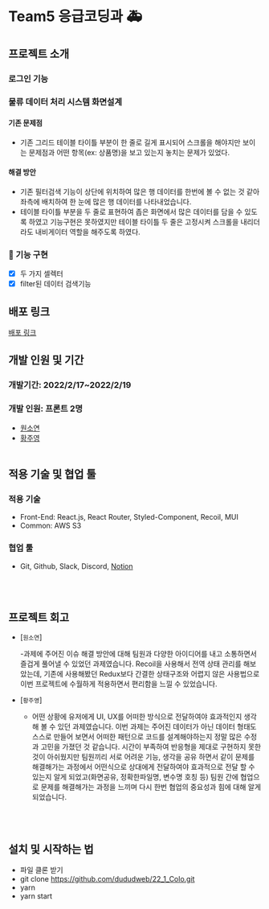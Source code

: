 # Team5 응급코딩과 🚑

## 프로젝트 소개

### 로그인 기능

### 물류 데이터 처리 시스템 화면설계

#### 기존 문제점

- 기존 그리드 테이블 타이틀 부분이 한 줄로 길게 표시되어 스크롤을 해야지만 보이는 문제점과 어떤 항목(ex: 상품명)을 보고 있는지 놓치는 문제가 있었다.

#### 해결 방안

- 기존 필터검색 기능이 상단에 위치하여 많은 행 데이터를 한번에 볼 수 없는 것 같아 좌측에 배치하여 한 눈에 많은 행 데이터를 나타내었습니다.
- 테이블 타이틀 부분을 두 줄로 표현하여 좁은 화면에서 많은 데이터를 담을 수 있도록 하였고 기능구현은 못하였지만 테이블 타이틀 두 줄은 고정시켜 스크롤을 내리더라도 내비게이터 역할을 해주도록 하였다.

### 📝 기능 구현

- [x] 두 가지 셀렉터
- [x] filter된 데이터 검색기능

## 배포 링크

<a href="http://wantedteam5colo.s3-website.ap-northeast-2.amazonaws.com/">배포 링크</a>

## 개발 인원 및 기간

### 개발기간: 2022/2/17~2022/2/19

### 개발 인원: 프론트 2명

- <a href="https://github.com/dnjstd">원소연</a>
- <a href="https://github.com/dududweb">황주영</a>
  <br/><br/>

## 적용 기술 및 협업 툴

### 적용 기술

- Front-End: React.js, React Router, Styled-Component, Recoil, MUI
- Common: AWS S3

### 협업 툴

- Git, Github, Slack, Discord, <a href="https://olive-trapezoid-dec.notion.site/4-Swit-e7c4a7f8bf2e4cf09ea9c1267f0c5d02">Notion</a>

<br/><br/>

## 프로젝트 회고

- [`원소연`]

  -과제에 주어진 이슈 해결 방안에 대해 팀원과 다양한 아이디어를 내고 소통하면서 즐겁게 풀어낼 수 있었던 과제였습니다. Recoil을 사용해서 전역 상태 관리를 해보았는데, 기존에 사용해봤던 Redux보다 간결한 상태구조와 어렵지 않은 사용법으로 이번 프로젝트에 수월하게 적용하면서 편리함을 느낄 수 있었습니다.

- [`황주영`]

  - 어떤 상황에 유저에게 UI, UX를 어떠한 방식으로 전달하여야 효과적인지 생각해 볼 수 있던 과제였습니다. 이번 과제는 주어진 데이터가 아닌 데이터 형태도 스스로 만들어 보면서 어떠한 패턴으로 코드를 설계해야하는지 정말 많은 수정과 고민을 가졌던 것 같습니다. 시간이 부족하여 반응형을 제대로 구현하지 못한 것이 아쉬웠지만 팀원끼리 서로 어려운 기능, 생각을 공유 하면서 같이 문제를 해결해가는 과정에서 어떤식으로 상대에게 전달하여야 효과적으로 전달 할 수 있는지 알게 되었고(화면공유, 정확한파일명, 변수명 호칭 등) 팀원 간에 협업으로 문제를 해결해가는 과정을 느끼며 다시 한번 협업의 중요성과 힘에 대해 알게 되었습니다.

<br/><br/>

## 설치 및 시작하는 법

- 파일 클론 받기
- git clone https://github.com/dududweb/22_1_Colo.git
- yarn
- yarn start
  </br>
